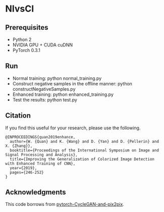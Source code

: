 # NIvsCI

## Prerequisites
- Python 2
- NVIDIA GPU + CUDA cuDNN
- PyTorch 0.3.1

## Run
- Normal training: python normal_training.py
- Construct negative samples in the offline manner: python constructNegativeSamples.py
- Enhanced training: python enhanced_training.py
- Test the results: python test.py

## Citation
If you find this useful for your research, please use the following.

```
@INPROCEEDINGS{quan2019enhance, 
  author={W. {Quan} and K. {Wang} and D. {Yan} and D. {Pellerin} and X. {Zhang}}, 
  booktitle={Proceedings of the International Symposium on Image and Signal Processing and Analysis}, 
  title={Improving the Generalization of Colorized Image Detection with Enhanced Training of CNN}, 
  year={2019}, 
  pages={246-252}
}
```

## Acknowledgments
This code borrows from [pytorch-CycleGAN-and-pix2pix](https://github.com/junyanz/pytorch-CycleGAN-and-pix2pix).  
